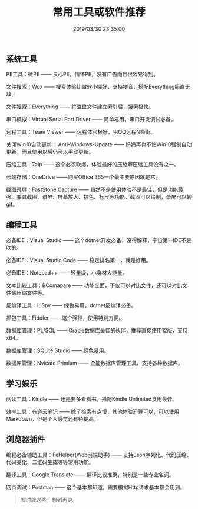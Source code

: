 ﻿---
title: "常用工具或软件推荐"
date: "2019/03/30 23:35:00"
updated: "2019/07/11 11:12:13"
permalink: "common-tools-or-software-recommendations"
tags:
 - 工具
 - 软件
categories:
 - [日志]
---

## 系统工具

PE工具：微PE —— 良心PE，情怀PE，没有广告而且很容易得到。

文件搜索：Wox —— 搜索体验比微软小娜好，支持拼音，搭配Everything简直无敌！

文件搜索：Everything —— 将磁盘文件建立索引后，搜索极快。

串口模拟：Virtual  Serial Port Driver —— 简单易用，串口开发调试必备。

远程工具：Team Viewer —— 远程体验极好，甩QQ远程N条街。

关闭Win10自动更新： Anti-Windows-Update —— 妈妈再也不怕Win10强制自动更新，而且使用以后仍可以手动更新。

压缩工具：7zip —— 这个必须吹爆，体验最好的压缩解压缩工具没有之一。

云端存储：OneDrive —— 购买Office 365一个最主要原因就是它。

截图录屏：FastStone Capture —— 虽然不是使用体验不是最佳，但是功能最强。兼具截图、录屏、屏幕放大、拾色、标尺等功能，截图可以绘制，录屏可以转gif。

## 编程工具

必备IDE：Visual Studio —— 这个dotnet开发必备，没得解释，宇宙第一IDE不是吹的。

必备IDE：Visual Studio Code —— 稳定排名第一，就是好用。

必备IDE：Notepad++ —— 轻量级，小身材大能量。

文本比较工具：BComapare —— 功能全面，不仅可以对比文件，还可以对比文件夹压缩文件等。

反编译工具：ILSpy —— 绿色易用，dotnet反编译必备。

抓包工具：Fiddler —— 这个强推，使用特别方便。

数据库管理：PL/SQL —— Oracle数据库最佳的伙伴，推荐直接使用12版，支持x64。

数据库管理：SQLite Studio —— 绿色易用。

数据库管理：Nvicate  Primium —— 全能数据库管理工具，支持各种数据库。

## 学习娱乐

阅读工具：Kindle —— 还是要多看看书，搭配Kindle Unlimited食用最佳。

效率工具：有道云笔记 —— 除了检索有点慢，其他体验还算可以，可以使用Markdown，但是个人感觉还有待提高。

## 浏览器插件

编程必备辅助工具：FeHelper(Web前端助手) —— 支持Json序列化、代码压缩、代码美化、二维码生成等等常用功能。

翻译工具：Google Translate —— 翻译比较准确，特别是一些专业名词。

网页调试：Postman —— 这个基本都知道，需要模拟Http请求基本都会用到。


> 暂时就这些，想到再更。
